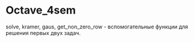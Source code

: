 # Octave_4sem

solve, kramer, gaus, get_non_zero_row - вспомогательные функции для решения первых двух задач.
